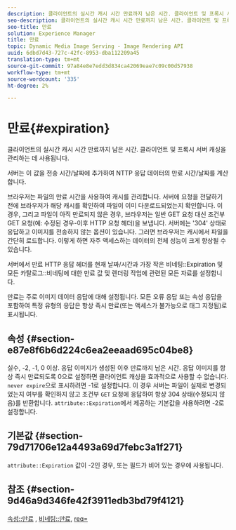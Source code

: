 ```yaml
---
description: 클라이언트의 실시간 캐시 시간 만료까지 남은 시간. 클라이언트 및 프록시 서버 캐싱을 관리하는 데 사용됩니다.
seo-description: 클라이언트의 실시간 캐시 시간 만료까지 남은 시간. 클라이언트 및 프록시 서버 캐싱을 관리하는 데 사용됩니다.
seo-title: 만료
solution: Experience Manager
title: 만료
topic: Dynamic Media Image Serving - Image Rendering API
uuid: 6dbd7d43-727c-42fc-8953-dba112209a45
translation-type: tm+mt
source-git-commit: 97a84e8e7edd3d834ca42069eae7c09c00d57938
workflow-type: tm+mt
source-wordcount: '335'
ht-degree: 2%

---
```



# 만료{#expiration}

클라이언트의 실시간 캐시 시간 만료까지 남은 시간. 클라이언트 및 프록시 서버 캐싱을 관리하는 데 사용됩니다.

서버는 이 값을 전송 시간/날짜에 추가하여 NTTP 응답 데이터의 만료 시간/날짜를 계산합니다.

브라우저는 파일의 만료 시간을 사용하여 캐시를 관리합니다. 서버에 요청을 전달하기 전에 브라우저가 해당 캐시를 확인하여 파일이 이미 다운로드되었는지 확인합니다. 이 경우, 그리고 파일이 아직 만료되지 않은 경우, 브라우저는 일반 GET 요청 대신 조건부 GET 요청(예: 수정된 경우-이후 HTTP 요청 헤더)을 보냅니다. 서버에는 &#39;304&#39; 상태로 응답하고 이미지를 전송하지 않는 옵션이 있습니다. 그러면 브라우저는 캐시에서 파일을 간단히 로드합니다. 이렇게 하면 자주 액세스하는 데이터의 전체 성능이 크게 향상될 수 있습니다.

서버에서 만료 HTTP 응답 헤더를 현재 날짜/시간과 가장 작은 비네팅::Expiration 및 모든 카탈로그::비네팅에 대한 만료 값 및 렌더링 작업에 관련된 모든 자료를 설정합니다.

만료는 주로 이미지 데이터 응답에 대해 설정됩니다. 모든 오류 응답 또는 속성 응답을 포함하여 특정 유형의 응답은 항상 즉시 만료(또는 액세스가 불가능으로 태그 지정됨)로 표시됩니다.

## 속성 {#section-e87e8f6b6d224c6ea2eeaad695c04be8}

실수, -2, -1, 0 이상. 응답 이미지가 생성된 이후 만료까지 남은 시간. 응답 이미지를 항상 즉시 만료되도록 0으로 설정하면 클라이언트 캐싱을 효과적으로 사용할 수 없습니다. `never expire`으로 표시하려면 -1로 설정합니다. 이 경우 서버는 파일이 실제로 변경되었는지 여부를 확인하지 않고 조건부 `GET` 요청에 응답하여 항상 304 상태(수정되지 않음)를 반환합니다. `attribute::Expiration`에서 제공하는 기본값을 사용하려면 -2로 설정합니다.

## 기본값 {#section-79d71706e12a4493a69d7febc3a1f271}

`attribute::Expiration` 값이 -2인 경우, 또는 필드가 비어 있는 경우에 사용됩니다.

## 참조 {#section-9d46a9d346fe42f3911edb3bd79f4121}

[속성::만료](../../../../../ir-api/material-cat/image-rendering-api-ref/c-ir-material-catalog/c-ir-attributes-reference/r-ir-expiration.md#reference-0f68ad8199c64bd4bc8d27dd78b7d996) ,  [비네팅::만료](../../../../../ir-api/material-cat/image-rendering-api-ref/c-ir-material-catalog/c-ir-vignette-map-reference/r-ir-expiration-vignette.md#reference-df80829da93e4c0ab3f97a1792d9c74c),  [req=](../../../../../ir-api/http-protocol/image-rendering-api-ref/c-ir-http-protocol-ref/c-ir-http-protocol-command-reference/r-ir-req.md#reference-792b1a663fb64261bd2de2a209b847fb)
